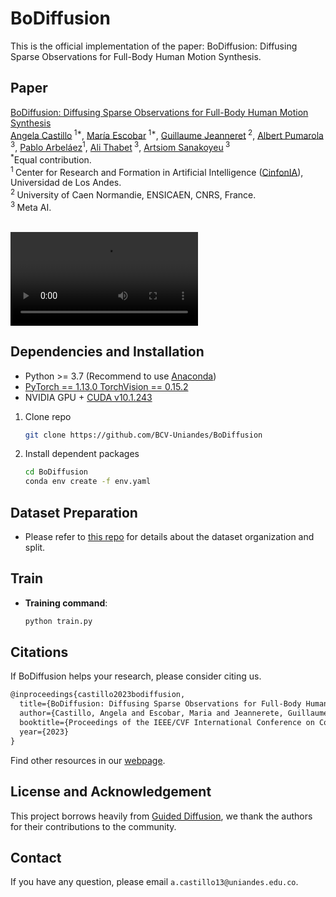 # BoDiffusion

This is the official implementation of the paper: BoDiffusion: Diffusing Sparse Observations for Full-Body Human Motion Synthesis.<br>

## Paper
[BoDiffusion: Diffusing Sparse Observations for Full-Body Human Motion Synthesis](https://arxiv.org/pdf/2304.11118.pdf) <br/>
[Angela Castillo](https://angelacast135.github.io)<sup> 1*</sup>, [María Escobar](https://mc-escobar11.github.io)<sup> 1*</sup>, [Guillaume Jeanneret](https://guillaumejs2403.github.io)<sup> 2</sup>, [Albert Pumarola](https://www.albertpumarola.com)<sup> 3</sup>, [Pablo Arbeláez](https://scholar.google.com.co/citations?user=k0nZO90AAAAJ&hl=en)<sup>1</sup>, [Ali Thabet](https://scholar.google.com/citations?user=7T0CPEkAAAAJ&hl=en)<sup> 3</sup>, [Artsiom Sanakoyeu](https://gdude.de)<sup> 3</sup> <br/>
<sup>*</sup>Equal contribution.<br/>
<sup>1 </sup>Center for Research and Formation in Artificial Intelligence ([CinfonIA](https://cinfonia.uniandes.edu.co)), Universidad de Los Andes. <br/>
<sup>2 </sup>University of Caen Normandie, ENSICAEN, CNRS, France. <br/>
<sup>3 </sup>Meta AI. <br/>
<br/>

![](./videos/BoDiffusion_final1.mp4)

## Dependencies and Installation

- Python >= 3.7 (Recommend to use [Anaconda](https://www.anaconda.com/download/#linux))
- [PyTorch == 1.13.0  TorchVision == 0.15.2](https://pytorch.org/)
- NVIDIA GPU + [CUDA v10.1.243](https://developer.nvidia.com/cuda-downloads)

1. Clone repo

    ```bash
    git clone https://github.com/BCV-Uniandes/BoDiffusion
    ```

1. Install dependent packages

    ```bash
    cd BoDiffusion
    conda env create -f env.yaml
    ```


## Dataset Preparation

- Please refer to [this repo](https://github.com/eth-siplab/AvatarPoser#datasets) for details about the dataset organization and split.

## Train

- **Training command**: 

    ```bash
    python train.py
    ```


## Citations

If BoDiffusion helps your research, please consider citing us.<br>

``` latex
@inproceedings{castillo2023bodiffusion,
  title={BoDiffusion: Diffusing Sparse Observations for Full-Body Human Motion Synthesis},
  author={Castillo, Angela and Escobar, Maria and Jeannerete, Guillaume and Pumarola, Albert and Arbel{\'a}ez, Pablo and Thabet, Ali and Sanakoyeu, Artsiom},
  booktitle={Proceedings of the IEEE/CVF International Conference on Computer Vision},
  year={2023}
}
```

Find other resources in our [webpage](https://bcv-uniandes.github.io/bodiffusion-wp/).

## License and Acknowledgement

This project borrows heavily from [Guided Diffusion](https://github.com/openai/guided-diffusion), we thank the authors for their contributions to the community.<br>

## Contact

If you have any question, please email `a.castillo13@uniandes.edu.co`.